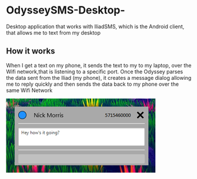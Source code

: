 # OdysseySMS-Desktop-
Desktop application that works with IliadSMS, which is the Android client, that allows me to text from my desktop


## How it works
When I get a text on my phone, it sends the text to my to my laptop, over the Wifi network,that is listening to a specific port. Once the Odyssey parses the data sent from the Iliad (my phone), it creates a message dialog allowing me to reply quickly and then sends the data back to my phone over the same Wifi Network


![alt tag](/images/message.png)
